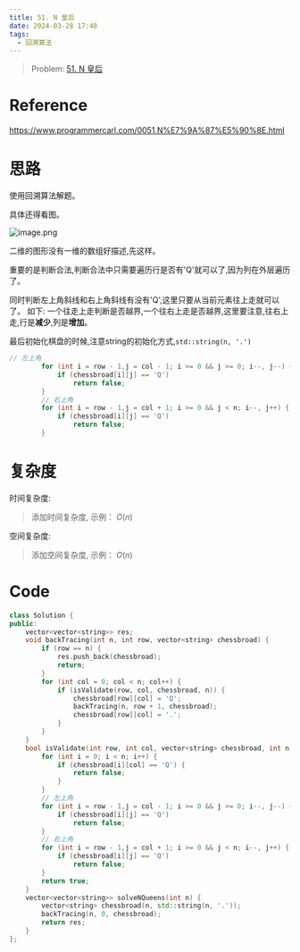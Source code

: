 ```yaml
---
title: 51. N 皇后
date: 2024-03-28 17:48
tags:
  - 回溯算法
---
```


> Problem: [51. N 皇后](https://leetcode.cn/problems/n-queens/description/)

# Reference

https://www.programmercarl.com/0051.N%E7%9A%87%E5%90%8E.html

# 思路

使用回溯算法解题。

具体还得看图。

![image.png](media/image-1.png)

二维的图形没有一维的数组好描述,先这样。

重要的是判断合法,判断合法中只需要遍历行是否有'Q'就可以了,因为列在外层遍历了。

同时判断左上角斜线和右上角斜线有没有'Q',这里只要从当前元素往上走就可以了。
如下: 一个往走上走判断是否越界,一个往右上走是否越界,这里要注意,往右上走,行是**减少**,列是**增加**。

最后初始化棋盘的时候,注意string的初始化方式,`std::string(n, '.')`

```cpp
// 左上角
        for (int i = row - 1,j = col - 1; i >= 0 && j >= 0; i--, j--) {
            if (chessbroad[i][j] == 'Q')
                return false;
        }
        // 右上角
        for (int i = row - 1,j = col + 1; i >= 0 && j < n; i--, j++) {
            if (chessbroad[i][j] == 'Q')
                return false;
        }
```

# 复杂度

时间复杂度:
> 添加时间复杂度, 示例： $O(n)$

空间复杂度:
> 添加空间复杂度, 示例： $O(n)$



# Code
```C++ []
class Solution {
public:
    vector<vector<string>> res;
    void backTracing(int n, int row, vector<string> chessbroad) {
        if (row == n) {
            res.push_back(chessbroad);
            return;
        }
        for (int col = 0; col < n; col++) {
            if (isValidate(row, col, chessbroad, n)) {
                chessbroad[row][col] = 'Q';
                backTracing(n, row + 1, chessbroad);
                chessbroad[row][col] = '.';
            }
        }
    }
    bool isValidate(int row, int col, vector<string> chessbroad, int n) {
        for (int i = 0; i < n; i++) {
            if (chessbroad[i][col] == 'Q') {
                return false;
            }
        }
        // 左上角
        for (int i = row - 1,j = col - 1; i >= 0 && j >= 0; i--, j--) {
            if (chessbroad[i][j] == 'Q')
                return false;
        }
        // 右上角
        for (int i = row - 1,j = col + 1; i >= 0 && j < n; i--, j++) {
            if (chessbroad[i][j] == 'Q')
                return false;
        }
        return true;
    }
    vector<vector<string>> solveNQueens(int n) {
        vector<string> chessbroad(n, std::string(n, '.'));
        backTracing(n, 0, chessbroad);
        return res;
    }
};
```
  
